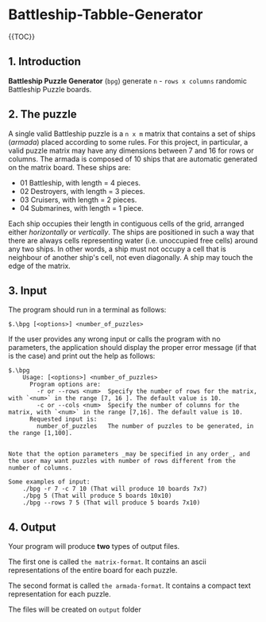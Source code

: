 # Battleship-Tabble-Generator

{{TOC}}

## 1. Introduction

**Battleship Puzzle Generator** (`bpg`) generate `n` - `rows x columns` randomic Battleship Puzzle boards.

## 2. The puzzle

A single valid Battleship puzzle is a `n x m` matrix that contains a set of ships (_armada_) placed according to some rules.
For this project, in particular, a valid puzzle matrix may have any dimensions between 7 and 16 for rows or columns.
The armada is composed of 10 ships that are automatic generated on the matrix board. These ships are:

- 01 Battleship, with length = 4 pieces.
- 02 Destroyers, with length = 3 pieces.
- 03 Cruisers, with length = 2 pieces.
- 04 Submarines, with length = 1 piece.

Each ship occupies their length in contiguous cells of the grid, arranged either _horizontally_ or _vertically_.
The ships are positioned in such a way that there are always cells representing water (i.e. unoccupied free cells) around any two ships.
In other words, a ship must not occupy a cell that is neighbour of another ship's cell, not even diagonally.
A ship may touch the edge of the matrix.

## 3. Input

The program should run in a terminal as follows:

```
$.\bpg [<options>] <number_of_puzzles>
```

If the user provides any wrong input or calls the program with no parameters, the application should display the proper error message (if that is the case) and print out the help as follows:

```
$.\bpg
	Usage: [<options>] <number_of_puzzles>
	  Program options are:
	    -r or --rows <num>	Specify the number of rows for the matrix, with `<num>` in the range [7, 16 ]. The default value is 10.
	    -c or --cols <num>	Specify the number of columns for the matrix, with `<num>` in the range [7,16]. The default value is 10.
	  Requested input is:
	    number_of_puzzles	The number of puzzles to be generated, in the range [1,100].


Note that the option parameters _may be specified in any order_, and the user may want puzzles with number of rows different from the number of columns.

Some examples of input:
	./bpg -r 7 -c 7 10 (That will produce 10 boards 7x7)
	./bpg 5 (That will produce 5 boards 10x10)
	./bpg --rows 7 5 (That will produce 5 boards 7x10)

```

## 4. Output

Your program will produce **two** types of output files.

The first one is called `the matrix-format`. It contains an ascii representations of the entire board for each puzzle.

The second format is called `the armada-format`. It contains a compact text representation for each puzzle.

The files will be created on `output` folder
